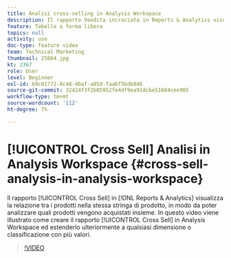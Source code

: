 ```yaml
---
title: Analisi cross-selling in Analysis Workspace
description: Il rapporto Vendita incrociata in Reports & Analytics visualizza la relazione tra i prodotti nella stessa stringa di prodotto, in modo da poter analizzare quali prodotti vengono acquistati insieme. In questo video viene illustrato come creare il rapporto Cross Sell in Analysis Workspace ed estenderlo ulteriormente a qualsiasi dimensione o classificazione con più valori.
feature: Tabelle a forma libera
topics: null
activity: use
doc-type: feature video
team: Technical Marketing
thumbnail: 25864.jpg
kt: 2367
role: User
level: Beginner
exl-id: b9c01772-8c48-4baf-a85d-faabf5bdb846
source-git-commit: 32424f3f2b05952fe4df9ea91dcbe51684cee905
workflow-type: tm+mt
source-wordcount: '112'
ht-degree: 7%

---
```


# [!UICONTROL Cross Sell] Analisi in Analysis Workspace {#cross-sell-analysis-in-analysis-workspace}

Il rapporto [!UICONTROL Cross Sell] in [!DNL Reports & Analytics] visualizza la relazione tra i prodotti nella stessa stringa di prodotto, in modo da poter analizzare quali prodotti vengono acquistati insieme. In questo video viene illustrato come creare il rapporto [!UICONTROL Cross Sell] in Analysis Workspace ed estenderlo ulteriormente a qualsiasi dimensione o classificazione con più valori.

>[!VIDEO](https://video.tv.adobe.com/v/25864/?quality=12)
